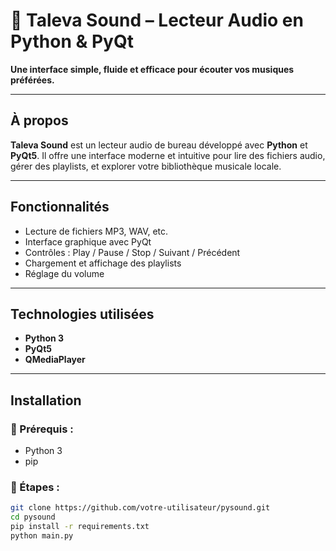 # 🎵 Taleva Sound – Lecteur Audio en Python & PyQt

**Une interface simple, fluide et efficace pour écouter vos musiques préférées.**

---

## À propos

**Taleva Sound** est un lecteur audio de bureau développé avec **Python** et **PyQt5**. Il offre une interface moderne et intuitive pour lire des fichiers audio, gérer des playlists, et explorer votre bibliothèque musicale locale.

---

## Fonctionnalités

- Lecture de fichiers MP3, WAV, etc.
- Interface graphique avec PyQt
- Contrôles : Play / Pause / Stop / Suivant / Précédent
- Chargement et affichage des playlists
- Réglage du volume
---

## Technologies utilisées

- **Python 3**
- **PyQt5**
- **QMediaPlayer** 

---

## Installation

### 🔹 Prérequis :
- Python 3
- pip

### 🔹 Étapes :

```bash
git clone https://github.com/votre-utilisateur/pysound.git
cd pysound
pip install -r requirements.txt
python main.py
